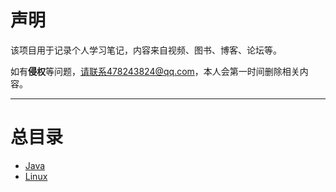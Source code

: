 # 声明

该项目用于记录个人学习笔记，内容来自视频、图书、博客、论坛等。

如有**侵权**等问题，请联系478243824@qq.com，本人会第一时间删除相关内容。

*** 

# 总目录

* [Java](study/Java/README.md)
* [Linux](study/Linux/README.md)
